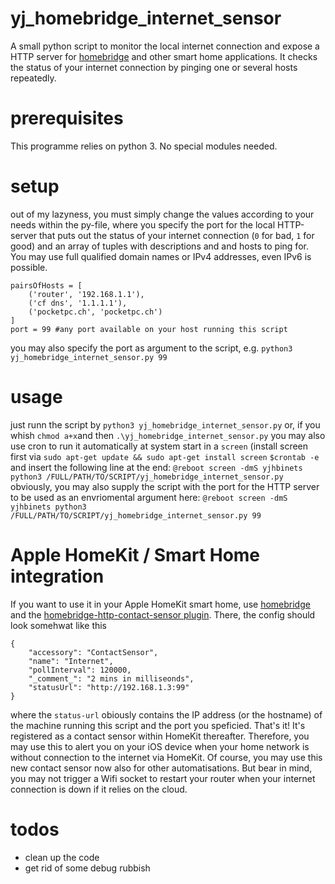 # yj_homebridge_internet_sensor
A small python script to monitor the local internet connection and expose a HTTP server for [homebridge](https://github.com/homebridge/homebridge) and other smart home applications.
It checks the status of your internet connection by pinging one or several hosts repeatedly.

# prerequisites
This programme relies on python 3.
No special modules needed. 
# setup
out of my lazyness, you must simply change the values according to your needs within the py-file, where you specify the port for the local HTTP-server that puts out the status of your internet connection (`0` for bad, `1` for good) and an array of tuples with descriptions and and hosts to ping for. You may use full qualified domain names or IPv4  addresses, even IPv6 is possible.
```
pairsOfHosts = [
    ('router', '192.168.1.1'),
    ('cf dns', '1.1.1.1'),
    ('pocketpc.ch', 'pocketpc.ch')
]
port = 99 #any port available on your host running this script
```
you may also specify the port as argument to the script, e.g. 
`python3 yj_homebridge_internet_sensor.py 99`
# usage
just runn the script by 
`python3 yj_homebridge_internet_sensor.py` or, if you whish `chmod a+x`and then `.\yj_homebridge_internet_sensor.py`
you may also use cron to run it automatically at system start in a `screen` (install screen first via `sudo apt-get update && sudo apt-get install screen`
`$crontab -e`
and insert the following line at the end:
`@reboot screen -dmS yjhbinets python3 /FULL/PATH/TO/SCRIPT/yj_homebridge_internet_sensor.py`
obviously, you may also supply the script with the port for the HTTP server to be used as an envriomental argument here:
`@reboot screen -dmS yjhbinets python3 /FULL/PATH/TO/SCRIPT/yj_homebridge_internet_sensor.py 99`

# Apple HomeKit / Smart Home integration
If you want to use it in your Apple HomeKit smart home, use [homebridge](https://www.homebridge.org) and the [homebridge-http-contact-sensor plugin](https://github.com/cyakimov/homebridge-http-contact-sensor).
There, the config should look somehwat like this
```
{
    "accessory": "ContactSensor",
    "name": "Internet",
    "pollInterval": 120000,
    "_comment_": "2 mins in milliseonds",
    "statusUrl": "http://192.168.1.3:99"
}
```
where the `status-url` obiously contains the IP address (or the hostname) of the machine running this script and the port you speficied.
That's it! It's registered as a contact sensor within HomeKit thereafter. Therefore, you may use this to alert you on your iOS device when your home network is without connection to the internet via HomeKit. Of course, you may use this new contact sensor now also for other automatisations. But bear in mind, you may not trigger a Wifi socket to restart your router when your internet connection is down if it relies on the cloud.

# todos
- clean up the code
- get rid of some debug rubbish
